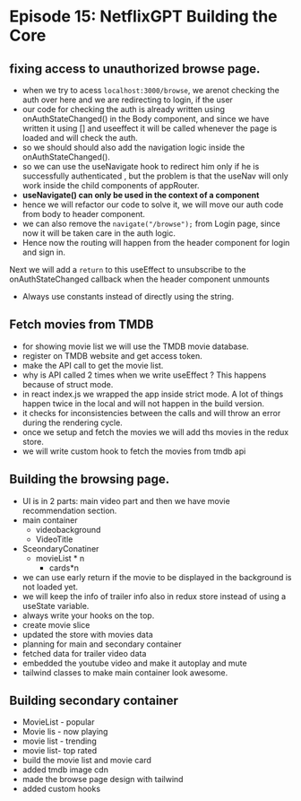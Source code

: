 # Episode 15: NetflixGPT Building the Core

## fixing access to unauthorized browse page.

- when we try to acess `localhost:3000/browse`, we arenot checking the auth over here and we are redirecting to login, if the user
- our code for checking the auth is already written using onAuthStateChanged() in the Body component, and since we have written it using [] and useeffect it will be called whenever the page is loaded and will check the auth.
- so we should should also add the navigation logic inside the onAuthStateChanged().
- so we can use the useNavigate hook to redirect him only if he is successfully authenticated , but the problem is that the useNav will only work inside the child components of appRouter.
- **useNavigate() can only be used in the context of a <Router> component**
- hence we will refactor our code to solve it, we will move our auth code from body to header component.
- we can also remove the `navigate("/browse");` from Login page, since now it will be taken care in the auth logic.
- Hence now the routing will happen from the header component for login and sign in.

Next we will add a ``return`` to this useEffect to unsubscribe to the onAuthStateChanged callback when the header component unmounts

- Always use constants instead of directly using the string.

## Fetch movies from TMDB 

- for showing movie list we will use the TMDB movie database.
- register on TMDB website and get access token.
- make the API call to get the movie list.
- why is API called 2 times when we write useEffect ? This happens because of struct mode. 
- in react index.js we wrapped the app inside strict mode. A lot of things happen twice in the local and will not happen in the build version.
- it checks for inconsistencies between the calls and will throw an error during the rendering cycle.
- once we setup and fetch the movies we will add ths movies in the redux store.
- we will write custom hook to fetch the movies from tmdb api

## Building the browsing page.

- UI is in 2 parts: main video part and then we have movie recommendation section.
- main container
    - videobackground
    - VideoTitle
- SceondaryConatiner
    - movieList * n
       - cards*n
- we can use early return if the movie to be displayed in the background is not loaded yet.
- we will keep the info of trailer info also in redux store instead of using a useState variable.
- always write your hooks on the top.
- create movie slice
- updated the store with movies data
- planning for main and secondary container
- fetched data for trailer video data
- embedded the youtube video and make it autoplay and mute
- tailwind classes to make main container look awesome.

## Building secondary container

-  MovieList - popular
- Movie lis - now playing
- movie list - trending
- movie list- top rated
- build the movie list and movie card
- added tmdb image cdn
- made the browse page design with tailwind
- added custom hooks





















